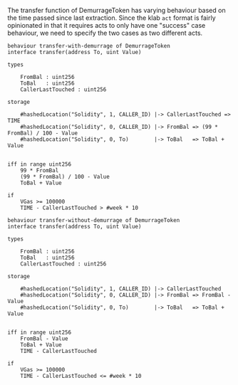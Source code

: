 The transfer function of DemurrageToken has varying behaviour based on the 
time passed since last extraction. Since the klab `act` format is fairly 
opinionated in that it requires acts to only have one "success" case 
behaviour, we need to specify the two cases as two different acts.

```
behaviour transfer-with-demurrage of DemurrageToken
interface transfer(address To, uint Value)

types

    FromBal : uint256
    ToBal   : uint256
    CallerLastTouched : uint256

storage

    #hashedLocation("Solidity", 1, CALLER_ID) |-> CallerLastTouched => TIME
    #hashedLocation("Solidity", 0, CALLER_ID) |-> FromBal => (99 * FromBal) / 100 - Value
    #hashedLocation("Solidity", 0, To)        |-> ToBal   => ToBal + Value


iff in range uint256
    99 * FromBal
    (99 * FromBal) / 100 - Value
    ToBal + Value

if
    VGas >= 100000
    TIME - CallerLastTouched > #week * 10
```
```
behaviour transfer-without-demurrage of DemurrageToken
interface transfer(address To, uint Value)

types

    FromBal : uint256
    ToBal   : uint256
    CallerLastTouched : uint256

storage

    #hashedLocation("Solidity", 1, CALLER_ID) |-> CallerLastTouched
    #hashedLocation("Solidity", 0, CALLER_ID) |-> FromBal => FromBal - Value
    #hashedLocation("Solidity", 0, To)        |-> ToBal   => ToBal + Value


iff in range uint256
    FromBal - Value
    ToBal + Value
    TIME - CallerLastTouched

if
    VGas >= 100000
    TIME - CallerLastTouched <= #week * 10
```
